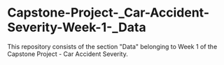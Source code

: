 # Capstone-Project-_Car-Accident-Severity-Week-1-_Data
This repository consists of the section "Data" belonging to Week 1 of the Capstone Project - Car Accident Severity.
